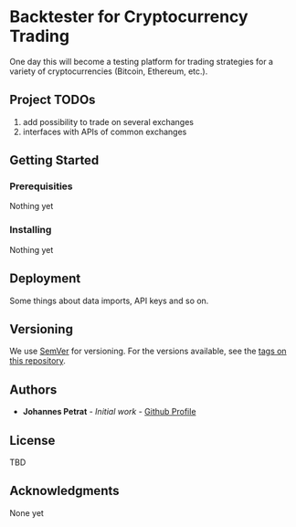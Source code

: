 # Backtester for Cryptocurrency Trading

One day this will become a testing platform for trading strategies for a variety of cryptocurrencies (Bitcoin, Ethereum, etc.). 

## Project TODOs
1. add possibility to trade on several exchanges
2. interfaces with APIs of common exchanges

## Getting Started


### Prerequisities

Nothing yet

### Installing

Nothing yet

## Deployment

Some things about data imports, API keys and so on.

## Versioning

We use [SemVer](http://semver.org/) for versioning. For the versions available, see the [tags on this repository](https://github.com/your/project/tags). 

## Authors

* **Johannes Petrat** - *Initial work* - [Github Profile](https://github.com/johannespetrat)

## License

TBD

## Acknowledgments

None yet
